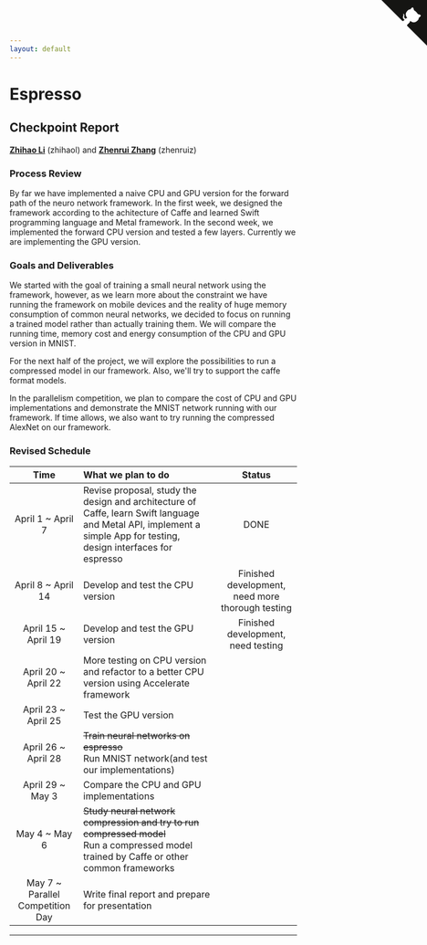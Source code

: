```yaml
---
layout: default
---
```


<style>
sup:before { content: "["; }
sup:after { content: "]"; }
</style>

<a href="https://github.com/codinfox/espresso" title="Fork me on Github" class="github-corner"><svg width="80" height="80" viewBox="0 0 250 250" style="fill:#151513; color:#fff; position: fixed; top: 0; border: 0; right: 0;"><path d="M0,0 L115,115 L130,115 L142,142 L250,250 L250,0 Z"></path><path d="M128.3,109.0 C113.8,99.7 119.0,89.6 119.0,89.6 C122.0,82.7 120.5,78.6 120.5,78.6 C119.2,72.0 123.4,76.3 123.4,76.3 C127.3,80.9 125.5,87.3 125.5,87.3 C122.9,97.6 130.6,101.9 134.4,103.2" fill="currentColor" style="transform-origin: 130px 106px;" class="octo-arm"></path><path d="M115.0,115.0 C114.9,115.1 118.7,116.5 119.8,115.4 L133.7,101.6 C136.9,99.2 139.9,98.4 142.2,98.6 C133.8,88.0 127.5,74.4 143.8,58.0 C148.5,53.4 154.0,51.2 159.7,51.0 C160.3,49.4 163.2,43.6 171.4,40.1 C171.4,40.1 176.1,42.5 178.8,56.2 C183.1,58.6 187.2,61.8 190.9,65.4 C194.5,69.0 197.7,73.2 200.1,77.6 C213.8,80.2 216.3,84.9 216.3,84.9 C212.7,93.1 206.9,96.0 205.4,96.6 C205.1,102.4 203.0,107.8 198.3,112.5 C181.9,128.9 168.3,122.5 157.7,114.1 C157.9,116.9 156.7,120.9 152.7,124.9 L141.0,136.5 C139.8,137.7 141.6,141.9 141.8,141.8 Z" fill="currentColor" class="octo-body"></path></svg></a><style>.github-corner:hover .octo-arm{animation:octocat-wave 560ms ease-in-out}@keyframes octocat-wave{0%,100%{transform:rotate(0)}20%,60%{transform:rotate(-25deg)}40%,80%{transform:rotate(10deg)}}@media (max-width:500px){.github-corner:hover .octo-arm{animation:none}.github-corner .octo-arm{animation:octocat-wave 560ms ease-in-out}}</style>

# Espresso <i class="fa fa-coffee"></i>

## Checkpoint Report

**[Zhihao Li](http://codinfox.github.io/)** (zhihaol) and **[Zhenrui Zhang](http://jerryzh168.github.io/)** (zhenruiz)

### Process Review

By far we have implemented a naive CPU and GPU version for the forward path of the neuro network framework. In the first week, we designed the framework according to the achitecture of Caffe and learned Swift programming language and Metal framework. In the second week, we implemented the forward CPU version and tested a few layers. Currently we are implementing the GPU version.

### Goals and Deliverables

We started with the goal of training a small neural network using the framework, however, as we learn more about the constraint we have running the framework on mobile devices and the reality of huge memory consumption of common neural networks, we decided to focus on running a trained model rather than actually training them. We will compare the running time, memory cost and energy consumption of the CPU and GPU version in MNIST.

For the next half of the project, we will explore the possibilities to run a compressed model in our framework. Also, we'll try to support the caffe format models.

In the parallelism competition, we plan to compare the cost of CPU and GPU implementations and demonstrate the MNIST network running with our framework. If time allows, we also want to try running the compressed AlexNet on our framework.

### Revised Schedule


|   Time    | What we plan to do | Status |
|:---------:|:-------------------|:-----:|
| April 1 ~ April 7  | Revise proposal, study the design and architecture of Caffe, learn Swift language and Metal API, implement a simple App for testing, design interfaces for espresso | DONE |
| April 8 ~ April 14  | Develop and test the CPU version | Finished development, need more thorough testing   |
| April 15 ~ April 19 | Develop and test the GPU version | Finished development, need testing    |
| April 20 ~ April 22 | More testing on CPU version and refactor to a better CPU version using Accelerate framework | |
| April 23 ~ April 25 | Test the GPU version | |
| April 26 ~ April 28 | <del>Train neural networks on espresso</del> <br> Run MNIST network(and test our implementations) | |
| April 29 ~ May 3 | Compare the CPU and GPU implementations | |
| May 4 ~ May 6    | <del>Study neural network compression and try to run compressed model</del> <br>Run a compressed model trained by Caffe or other common frameworks |   |
| May 7 ~ Parallel Competition Day | Write final report and prepare for presentation     |    |

----
